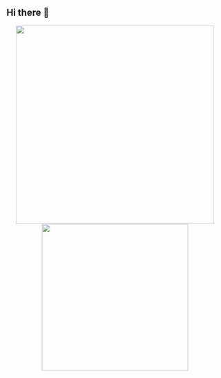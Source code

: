 ## Hi there 👋

<p align="center">
  <img src = "https://github-readme-stats.vercel.app/api?username=macia1" width = 460>
  <img src = "https://github-readme-stats.vercel.app/api/top-langs/?username=macia1&layout=compact&hide_border=true&langs_count=10&theme=graywhite&include_all_commits=true&count_private=true" width = 340>
</p>

<!--
**macia1/macia1** is a ✨ _special_ ✨ repository because its `README.md` (this file) appears on your GitHub profile.

Here are some ideas to get you started:

- 🔭 I’m currently working on ...
- 🌱 I’m currently learning ...
- 👯 I’m looking to collaborate on ...
- 🤔 I’m looking for help with ...
- 💬 Ask me about ...
- 📫 How to reach me: ...
- 😄 Pronouns: ...
- ⚡ Fun fact: ...
-->
